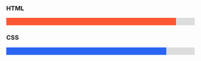 <div>
  <h3>HTML</h3>
  <div style="background:#ddd; width:100%">
    <div style="background:#FF5733; width:90%; height:20px"></div>
  </div>
  
  <h3>CSS</h3>
  <div style="background:#ddd; width:100%">
    <div style="background:#2965f1; width:85%; height:20px"></div>
  </div>
</div>
